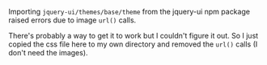 Importing `jquery-ui/themes/base/theme` from the jquery-ui npm package raised errors due 
to image `url()` calls.

There's probably a way to get it to work but I couldn't figure it out. 
So I just copied the css file here to my own directory and removed the `url()` calls
(I don't need the images).
